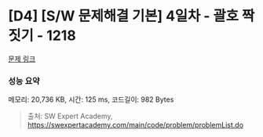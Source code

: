 # [D4] [S/W 문제해결 기본] 4일차 - 괄호 짝짓기 - 1218 

[문제 링크](https://swexpertacademy.com/main/code/problem/problemDetail.do?contestProbId=AV14eWb6AAkCFAYD) 

### 성능 요약

메모리: 20,736 KB, 시간: 125 ms, 코드길이: 982 Bytes



> 출처: SW Expert Academy, https://swexpertacademy.com/main/code/problem/problemList.do